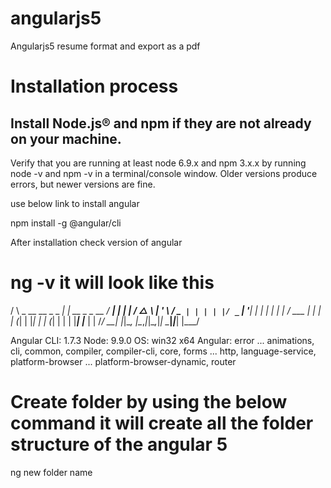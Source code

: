 # angularjs5
Angularjs5 resume format and export as a pdf

# Installation process 
## Install Node.js® and npm if they are not already on your machine.

Verify that you are running at least node 6.9.x and npm 3.x.x by running node -v and npm -v in a terminal/console window. Older versions produce errors, but newer versions are fine.

use below link to install angular

npm install -g @angular/cli

After installation check version of angular 

# ng -v it will look like this

 / \   _ __   __ _ _   _| | __ _ _ __     / ___| |   |_ _|
  / △ \ | '_ \ / _` | | | | |/ _` | '__|   | |   | |    | |
 / ___ \| | | | (_| | |_| | | (_| | |      | |___| |___ | |
/_/   \_\_| |_|\__, |\__,_|_|\__,_|_|       \____|_____|___|
               |___/

Angular CLI: 1.7.3
Node: 9.9.0
OS: win32 x64
Angular: error
... animations, cli, common, compiler, compiler-cli, core, forms
... http, language-service, platform-browser
... platform-browser-dynamic, router

# Create folder by using the below command it will create all the folder structure of the angular 5

ng new folder name
